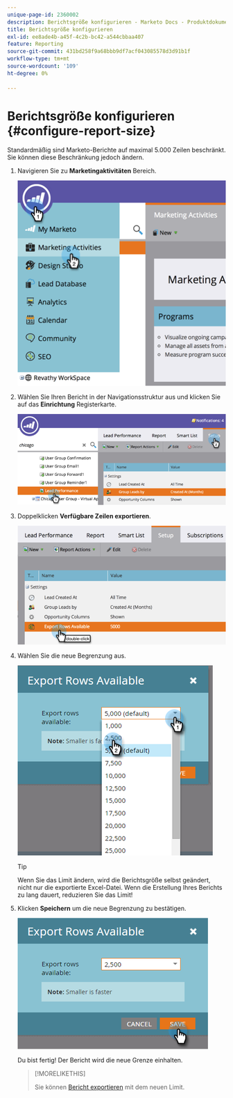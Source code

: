 ```yaml
---
unique-page-id: 2360002
description: Berichtsgröße konfigurieren - Marketo Docs - Produktdokumentation
title: Berichtsgröße konfigurieren
exl-id: ee8ade4b-a45f-4c2b-bc42-a544cbbaa407
feature: Reporting
source-git-commit: 431bd258f9a68bbb9df7acf043085578d3d91b1f
workflow-type: tm+mt
source-wordcount: '109'
ht-degree: 0%

---
```


# Berichtsgröße konfigurieren {#configure-report-size}

Standardmäßig sind Marketo-Berichte auf maximal 5.000 Zeilen beschränkt. Sie können diese Beschränkung jedoch ändern.

1. Navigieren Sie zu **Marketingaktivitäten** Bereich.

   ![](assets/image2014-9-16-10-3a53-3a57.png)

1. Wählen Sie Ihren Bericht in der Navigationsstruktur aus und klicken Sie auf das **Einrichtung** Registerkarte.

   ![](assets/image2014-9-16-10-3a54-3a1.png)

1. Doppelklicken **Verfügbare Zeilen exportieren**.

   ![](assets/image2014-9-16-10-3a54-3a5.png)

1. Wählen Sie die neue Begrenzung aus.

   ![](assets/image2016-3-2-9-3a13-3a0.png)

   >[!TIP]
   >
   >Wenn Sie das Limit ändern, wird die Berichtsgröße selbst geändert, nicht nur die exportierte Excel-Datei. Wenn die Erstellung Ihres Berichts zu lang dauert, reduzieren Sie das Limit!

1. Klicken **Speichern** um die neue Begrenzung zu bestätigen.

   ![](assets/image2016-3-2-9-3a13-3a59.png)

   Du bist fertig! Der Bericht wird die neue Grenze einhalten.

   >[!MORELIKETHIS]
   >
   >Sie können [Bericht exportieren](/help/marketo/product-docs/reporting/basic-reporting/report-activity/export-a-report-to-excel.md) mit dem neuen Limit.
